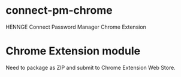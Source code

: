 # connect-pm-chrome
HENNGE Connect Password Manager Chrome Extension

# Chrome Extension module
Need to package as ZIP and submit to Chrome Extension Web Store.
